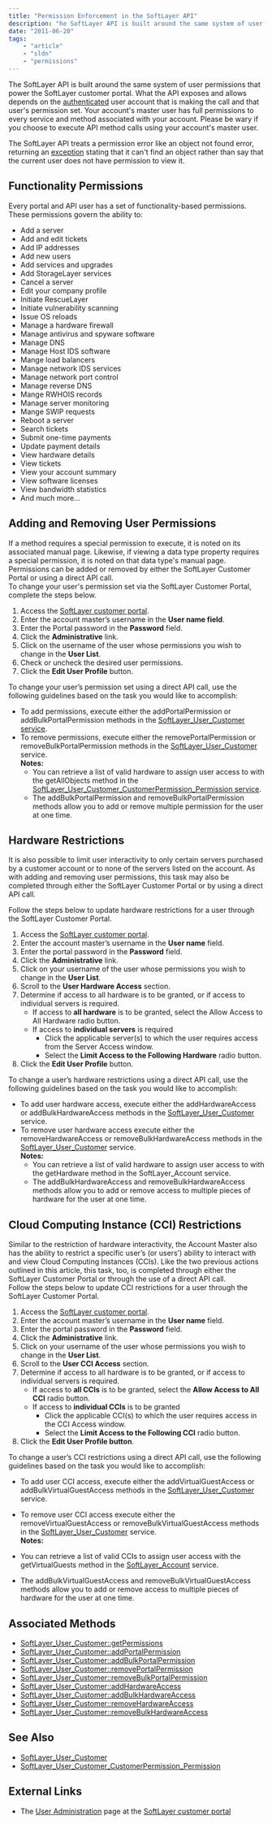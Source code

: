 ```yaml
---
title: "Permission Enforcement in the SoftLayer API"
description: "he SoftLayer API is built around the same system of user permissions that power the SoftLayer customer portal. What the API exposes and allows depends on the user account that is making the call and that user's permission set."
date: "2011-06-20"
tags:
    - "article"
    - "sldn"
    - "permissions"
---
```



<p>The SoftLayer API is built around the same system of user permissions that power the SoftLayer customer portal. What the API exposes and allows depends on the <a href="/article/authenticated">authenticated</a> user account that is making the call and that user's permission set. Your account's master user has full permissions to every service and method associated with your account. Please be wary if you choose to execute API method calls using your account's master user.</p>
<p>The SoftLayer API treats a permission error like an object not found error, returning an <a href="/article/exception">exception</a> stating that it can't find an object rather than say that the current user does not have permission to view it.</p>
<h2>Functionality Permissions</h2>
<p>Every portal and API user has a set of functionality-based permissions. These permissions govern the ability to:</p>
<ul>
<li>Add a server</li>
<li>Add and edit tickets</li>
<li>Add IP addresses</li>
<li>Add new users</li>
<li>Add services and upgrades</li>
<li>Add StorageLayer services</li>
<li>Cancel a server</li>
<li>Edit your company profile </li>
<li>Initiate RescueLayer</li>
<li>Initiate vulnerability scanning</li>
<li>Issue OS reloads</li>
<li>Manage a hardware firewall</li>
<li>Manage antivirus and spyware software</li>
<li>Manage DNS</li>
<li>Manage Host IDS software</li>
<li>Mange load balancers</li>
<li>Manage network IDS services</li>
<li>Manage network port control</li>
<li>Manage reverse DNS</li>
<li>Mange RWHOIS records</li>
<li>Manage server monitoring</li>
<li>Mange SWIP requests</li>
<li>Reboot a server</li>
<li>Search tickets</li>
<li>Submit one-time payments</li>
<li>Update payment details</li>
<li>View hardware details</li>
<li>View tickets</li>
<li>View your account summary</li>
<li>View software licenses</li>
<li>View bandwidth statistics</li>
<li>And much more…</li>
</ul>
<h2>Adding and Removing User Permissions</h2>
<p>If a method requires a special permission to execute, it is noted on its associated manual page. Likewise, if viewing a data type property requires a special permission, it is noted on that data type's manual page.  Permissions can be added or removed by either the SoftLayer Customer Portal or using a direct API call.<br />
 To change your user's permission set via the SoftLayer Customer Portal, complete the steps below.</p>
<ol>
<li>Access the <a href="https://manage.softlayer.com/">SoftLayer customer portal</a>.</li>
<li>Enter the account master’s username in the <b>User name field</b>.</li>
<li>Enter the Portal password in the <b>Password</b> field.</li>
<li>Click the <b>Administrative</b> link.  </li>
<li>Click on the username of the user whose permissions you wish to change in the <b>User List</b>.</li>
<li>Check or uncheck the desired user permissions.</li>
<li>Click the <b>Edit User Profile</b> button.</li>
</ol>
<p>To change your user’s permission set using a direct API call, use the following guidelines based on the task you would like to accomplish:</p>
<ul>
<li>To add permissions, execute either the addPortalPermission or addBulkPortalPermission methods in the <a href="/article/SoftLayer_User_Customer service">SoftLayer_User_Customer service</a>.</li>
<li>To remove permissions, execute either the removePortalPermission or removeBulkPortalPermission methods in the <a href="/reference/services/SoftLayer_User_Customer/">SoftLayer_User_Customer</a> service.<br />
<b>Notes:</b>
<ul>
<li>You can retrieve a list of valid hardware to assign user access to with the getAllObjects method in the <a href="/article/SoftLayer_User_Customer_CustomerPermission_Permission service">SoftLayer_User_Customer_CustomerPermission_Permission service</a>.</li>
<li>The addBulkPortalPermission and removeBulkPortalPermission methods allow you to add or remove multiple permission for the user at one time.</li>
</ul>
</li></ul>
<h2>Hardware Restrictions</h2>
<p>It is also possible to limit user interactivity to only certain servers purchased by a customer account or to none of the servers listed on the account.  As with adding and removing user permissions, this task may also be completed through either the SoftLayer Customer Portal or by using a direct API call.</p>
<p>Follow the steps below to update hardware restrictions for a user through the SoftLayer Customer Portal.</p>
<ol>
<li>Access the <a href="https://manage.softlayer.com/">SoftLayer customer portal</a>.</li>
<li>Enter the account master’s username in the <b>User name</b> field.</li>
<li>Enter the portal password in the <b>Password</b> field.</li>
<li>Click the <b>Administrative</b> link.</li>
<li>Click on your username of the user whose permissions you wish to change in the <b>User List</b>.</li>
<li>Scroll to the <b>User Hardware Access</b> section.</li>
<li>Determine if access to all hardware is to be granted, or if access to individual servers is required.
<ul>
<li>If access to <b>all hardware</b> is to be granted, select the Allow Access to All Hardware radio button.</li>
<li>If access to <b>individual servers</b> is required
<ul>
<li>Click the applicable server(s) to which the user requires access from the Server Access window.</li>
<li>Select the <b>Limit Access to the Following Hardware</b> radio button.</li>
</ul>
</li></ul>
</li>
<li>Click the <b>Edit User Profile</b> button.</li>
</ol>
<p>To change a user’s hardware restrictions using a direct API call, use the following guidelines based on the task you would like to accomplish:</p>
<ul>
<li>To add user hardware access, execute either the addHardwareAccess or addBulkHardwareAccess methods in the <a href="/reference/services/SoftLayer_User_Customer/">SoftLayer_User_Customer</a> service.</li>
<li>To remove user hardware access execute either the removeHardwareAccess or removeBulkHardwareAccess methods in the <a href="/reference/services/SoftLayer_User_Customer/">SoftLayer_User_Customer</a>  service.<br />
<b>Notes:</b>  
<ul>
<li>You can retrieve a list of valid hardware to assign user access to with the getHardware method in the SoftLayer_Account service.</li>
<li>The addBulkHardwareAccess and removeBulkHardwareAccess methods allow you to add or remove access to multiple pieces of hardware for the user at one time.</li>
</ul>
</li>
</ul>
<h2>Cloud Computing Instance (CCI) Restrictions</h2>
<p>Similar to the restriction of hardware interactivity, the Account Master also has the ability to restrict a specific user’s (or users’) ability to interact with and view Cloud Computing Instances (CCIs).  Like the two previous actions outlined in this article, this task, too, is completed through either the SoftLayer Customer Portal or through the use of a direct API call.<br />
Follow the steps below to update CCI restrictions for a user through the SoftLayer Customer Portal.</p>
<ol>
<li>Access the <a href="https://manage.softlayer.com/">SoftLayer customer portal</a>.</li>
<li>Enter the account master’s username in the <b>User name</b> field.</li>
<li>Enter the portal password in the <b>Password</b> field.</li>
<li>Click the <b>Administrative</b> link.</li>
<li>Click on your username of the user whose permissions you wish to change in the <b>User List</b>.</li>
<li>Scroll to the <b>User CCI Access</b> section.</li>
<li>Determine if access to all hardware is to be granted, or if access to individual servers is required.
<ul>
<li>If access to <b>all CCIs</b> is to be granted, select the <b>Allow Access to All CCI</b> radio button.</li>
<li>If access to <b>individual CCIs</b> is to be granted
<ul>
<li>Click the applicable CCI(s) to which the user requires access in the CCI Access window.</li>
<li>Select the <b>Limit Access to the Following CCI</b> radio button.</li>
</ul>
</li>
</ul>
</li><li>Click the <b>Edit User Profile button</b>.</li>
</ol>
<p>To change a user’s CCI restrictions using a direct API call, use the following guidelines based on the task you would like to accomplish:</p>
<ul>
<li>To add user CCI access, execute either the addVirtualGuestAccess or addBulkVirtualGuestAccess methods in the <a href="/reference/services/SoftLayer_User_Customer/">SoftLayer_User_Customer</a> service.</li>
<li>
<p>To remove user CCI access execute either the removeVirtualGuestAccess or removeBulkVirtualGuestAccess methods in the <a href="/reference/services/SoftLayer_User_Customer/">SoftLayer_User_Customer</a> service.<br />
<b>Notes:</b></p>
</li>
<li>
<p>You can retrieve a list of valid CCIs to assign user access with the getVirtualGuests method in the <a href="/reference/services/SoftLayer_Account/">SoftLayer_Account</a> service.</p>
</li>
<li>The addBulkVirtualGuestAccess  and removeBulkVirtualGuestAccess methods allow you to add or remove access to multiple pieces of hardware for the user at one time.</li>
</ul>
<h2>Associated Methods</h2>
<ul>
<li><a href="/reference/services/SoftLayer_User_Customer/getPermissions">SoftLayer_User_Customer::getPermissions</a></li>
<li><a href="/reference/services/SoftLayer_User_Customer/addPortalPermission">SoftLayer_User_Customer::addPortalPermission</a></li>
<li><a href="/reference/services/SoftLayer_User_Customer/addBulkPortalPermission">SoftLayer_User_Customer::addBulkPortalPermission</a></li>
<li><a href="/reference/services/SoftLayer_User_Customer/removePortalPermission">SoftLayer_User_Customer::removePortalPermission</a></li>
<li><a href="/reference/services/SoftLayer_User_Customer/removeBulkPortalPermission">SoftLayer_User_Customer::removeBulkPortalPermission</a></li>
<li><a href="/reference/services/SoftLayer_User_Customer/addHardwareAccess">SoftLayer_User_Customer::addHardwareAccess</a></li>
<li><a href="/reference/services/SoftLayer_User_Customer/addBulkHardwareAccess">SoftLayer_User_Customer::addBulkHardwareAccess</a></li>
<li><a href="/reference/services/SoftLayer_User_Customer/removeHardwareAccess">SoftLayer_User_Customer::removeHardwareAccess</a></li>
<li><a href="/reference/services/SoftLayer_User_Customer/removeBulkHardwareAccess">SoftLayer_User_Customer::removeBulkHardwareAccess</a></li>
</ul>
<h2>See Also</h2>
<ul>
<li><a href="/reference/services/SoftLayer_User_Customer/">SoftLayer_User_Customer</a></li>
<li><a href="/reference/services/SoftLayer_User_Customer_CustomerPermission_Permission/">SoftLayer_User_Customer_CustomerPermission_Permission</a></li>
</ul>
<h2>External Links</h2>
<ul>
<li>The <a href="https://manage.softlayer.com/UserManagement/listUsers">User Administration</a> page at the <a href="https://manage.softlayer.com/">SoftLayer customer portal</a></li>
</ul>